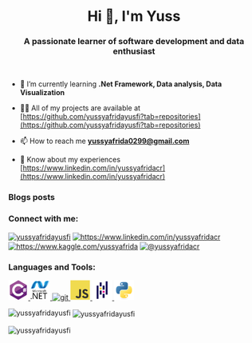 <h1 align="center">Hi 👋, I'm Yuss</h1>
<h3 align="center">A passionate learner of software development and data enthusiast</h3>

<p align="left"> <a href="https://twitter.com/" target="blank"><img src="https://img.shields.io/twitter/follow/?logo=twitter&style=for-the-badge" alt="" /></a> </p>

- 🌱 I’m currently learning **.Net Framework, Data analysis, Data Visualization**

- 👨‍💻 All of my projects are available at [https://github.com/yussyafridayusfi?tab=repositories](https://github.com/yussyafridayusfi?tab=repositories)

- 📫 How to reach me **yussyafrida0299@gmail.com**

- 📄 Know about my experiences [https://www.linkedin.com/in/yussyafridacr](https://www.linkedin.com/in/yussyafridacr)

### Blogs posts

<!-- BLOG-POST-LIST:START -->
<!-- BLOG-POST-LIST:END -->

<h3 align="left">Connect with me:</h3>
<p align="left">
<a href="https://dev.to/yussyafridayusfi" target="blank"><img align="center" src="https://raw.githubusercontent.com/rahuldkjain/github-profile-readme-generator/master/src/images/icons/Social/devto.svg" alt="yussyafridayusfi" height="30" width="40" /></a>
<a href="https://linkedin.com/in/https://www.linkedin.com/in/yussyafridacr" target="blank"><img align="center" src="https://raw.githubusercontent.com/rahuldkjain/github-profile-readme-generator/master/src/images/icons/Social/linked-in-alt.svg" alt="https://www.linkedin.com/in/yussyafridacr" height="30" width="40" /></a>
<a href="https://kaggle.com/https://www.kaggle.com/yussyafrida" target="blank"><img align="center" src="https://raw.githubusercontent.com/rahuldkjain/github-profile-readme-generator/master/src/images/icons/Social/kaggle.svg" alt="https://www.kaggle.com/yussyafrida" height="30" width="40" /></a>
<a href="https://medium.com/@yussyafridacr" target="blank"><img align="center" src="https://raw.githubusercontent.com/rahuldkjain/github-profile-readme-generator/master/src/images/icons/Social/medium.svg" alt="@yussyafridacr" height="30" width="40" /></a>
</p>

<h3 align="left">Languages and Tools:</h3>
<p align="left"> <a href="https://www.w3schools.com/cs/" target="_blank" rel="noreferrer"> <img src="https://raw.githubusercontent.com/devicons/devicon/master/icons/csharp/csharp-original.svg" alt="csharp" width="40" height="40"/> </a> <a href="https://dotnet.microsoft.com/" target="_blank" rel="noreferrer"> <img src="https://raw.githubusercontent.com/devicons/devicon/master/icons/dot-net/dot-net-original-wordmark.svg" alt="dotnet" width="40" height="40"/> </a> <a href="https://git-scm.com/" target="_blank" rel="noreferrer"> <img src="https://www.vectorlogo.zone/logos/git-scm/git-scm-icon.svg" alt="git" width="40" height="40"/> </a> <a href="https://developer.mozilla.org/en-US/docs/Web/JavaScript" target="_blank" rel="noreferrer"> <img src="https://raw.githubusercontent.com/devicons/devicon/master/icons/javascript/javascript-original.svg" alt="javascript" width="40" height="40"/> </a> <a href="https://pandas.pydata.org/" target="_blank" rel="noreferrer"> <img src="https://raw.githubusercontent.com/devicons/devicon/2ae2a900d2f041da66e950e4d48052658d850630/icons/pandas/pandas-original.svg" alt="pandas" width="40" height="40"/> </a> <a href="https://www.python.org" target="_blank" rel="noreferrer"> <img src="https://raw.githubusercontent.com/devicons/devicon/master/icons/python/python-original.svg" alt="python" width="40" height="40"/> </a> </p>

<p><img align="left" src="https://github-readme-stats.vercel.app/api/top-langs?username=yussyafridayusfi&show_icons=true&locale=en&layout=compact" alt="yussyafridayusfi" /></p>

<p>&nbsp;<img align="center" src="https://github-readme-stats.vercel.app/api?username=yussyafridayusfi&show_icons=true&locale=en" alt="yussyafridayusfi" /></p>

<p><img align="center" src="https://github-readme-streak-stats.herokuapp.com/?user=yussyafridayusfi&" alt="yussyafridayusfi" /></p>
